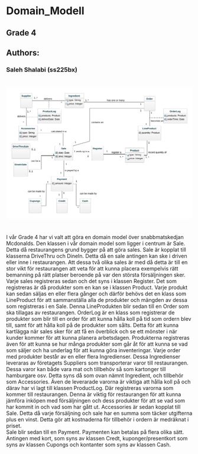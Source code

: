 # Domain_Modell
## Grade 4
## Authors:
### Saleh Shalabi (ss225bx)

#
##
![DomainModell_4](./domainModelMcd.jpg)


# 
I vår Grade 4 har vi valt att göra en domain model över snabbmatskedjan Mcdonalds. Den klassen i vår domain model som ligger i centrum är Sale. Detta då restaurangens grund bygger på att göra sales. Sale är kopplat till klasserna DriveThru och DineIn. Detta då en sale antingen kan ske i driven eller inne i restaurangen. Att dessa två olika sales är med då detta är till en stor vikt för restaurangen att veta för att kunna placera exempelvis rätt bemanning på rätt platser beroende på var den största försäljningen sker.  
Varje sales registreras sedan och det syns i klassen Register. Det som registreras är då produkter som en kan se i klassen Product. Varje produkt kan sedan säljas en eller flera gånger och därför behövs det en klass som LineProduct för att sammanställa alla de produkter och mängden av dessa som registreras i en Sale. Denna LineProdukten blir sedan till en Order som ska tillagas av restaurangen. 
OrderLog är en klass som registrerar de produkter som blir till en order för att kunna hålla koll på tid som ordern blev till, samt för att hålla koll på de produkter som sålts. Detta för att kunna kartlägga när sales sker för att få en överblick och se ett mönster i när kunder kommer för att kunna planera arbetsdagen. Produkterna registreras även för att kunna se hur många produkter som går åt för att kunna se vad som säljer och ha underlag för att kunna göra inventeringar. 
Varje order med produkter består av en eller flera Ingredienser. Dessa Ingredienser leveraras av företagets Suppliers som transporterar varor till restaurangen. Dessa varor kan både vara mat och tillbehöv så som kartonger till hamburgare osv. Detta syns då som ovan nämnt Ingredient, och tillbehör som Accessories. Även de leverarade varorna är viktiga att hålla koll på och därav har vi lagt till klassen ProductLog. Där registreras varorna som kommer till restaurangen. Denna är viktig för restaurangen för att kunna jämföra inköpen med försäljningen och dess produkter för att se vad som har kommit in och vad som har gått ut. Accessories är sedan kopplat till Sale. Detta då varje försäljning och sale har en summa som täcker utgifterna plus en vinst. Detta gör att kostnaderna för tillbehör i ordern är medräknat i priset.  
Sale blir sedan till en Payment. Paymenten kan betalas på flera olika sätt. Antingen med kort, som syns av klassen Credt, kuponger/presentkort som syns av klassen Cupongs och kontanter som syns av klassen Cash.
